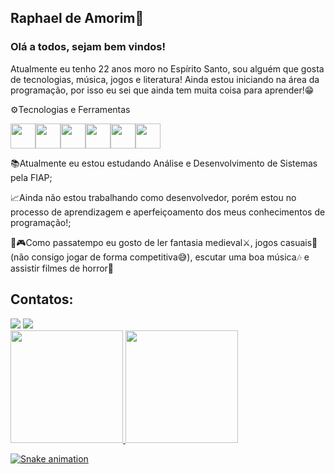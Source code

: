 ## Raphael de Amorim🐼

### Olá a todos, sejam bem vindos!

Atualmente eu tenho 22 anos moro no Espírito Santo, sou alguém que gosta de tecnologias, música, jogos e literatura! Ainda estou iniciando na área da programação, por isso eu sei que ainda tem muita coisa para aprender!😁

⚙️Tecnologias e Ferramentas

<img loading="lazy" src="https://cdn.jsdelivr.net/gh/devicons/devicon@latest/icons/html5/html5-original-wordmark.svg" width="40" height="40"/><img loading="lazy" src="https://cdn.jsdelivr.net/gh/devicons/devicon@latest/icons/css3/css3-original-wordmark.svg" width="40" height="40"/><img loading="lazy" src="https://cdn.jsdelivr.net/gh/devicons/devicon@latest/icons/javascript/javascript-original.svg" width="40" height="40"/><img loading="lazy" src="https://cdn.jsdelivr.net/gh/devicons/devicon@latest/icons/git/git-original.svg" width="40" height="40"/><img loading="lazy" src="https://cdn.jsdelivr.net/gh/devicons/devicon@latest/icons/github/github-original.svg" width="40" height="40"/><img loading="lazy" src="https://cdn.jsdelivr.net/gh/devicons/devicon@latest/icons/java/java-original.svg" width="40" height="40"/>

📚Atualmente eu estou estudando Análise e Desenvolvimento de Sistemas pela FIAP;

📈Ainda não estou trabalhando como desenvolvedor, porém estou no processo de aprendizagem e aperfeiçoamento dos meus conhecimentos de programação!;

🍵🎮Como passatempo eu gosto de ler fantasia medieval⚔️, jogos casuais👾 (não consigo jogar de forma competitiva😅), escutar uma boa música🎶 e assistir filmes de horror🧟

## Contatos:

<div>
<a href = "mailto:raphaelnoobb@gmail.com"><img loading="lazy" src="https://img.shields.io/badge/Gmail-D14836?style=for-the-badge&logo=gmail&logoColor=white" target="_blank"></a>
<a href="https://www.linkedin.com/in/raphaeldeamorimrodriguesdias" target="_blank"><img loading="lazy" src="https://img.shields.io/badge/-LinkedIn-%230077B5?style=for-the-badge&logo=linkedin&logoColor=white" target="_blank"></a>   
</div>

<div>
<a href="https://github.com/Raphael de Amorim Rodrigues Dias">
<img loading="lazy" height="180em" src="https://github-readme-stats.vercel.app/api/top-langs/?username=Raphael de Amorim Rodrigues Dias&layout=compact&langs_count=7&theme=dracula"/>
<img loading="lazy" height="180em" src="https://github-readme-stats.vercel.app/api?username=Raphael de Amorim Rodrigues Dias&show_icons=true&theme=dracula&include_all_commits=true&count_private=true"/>
</div>

![Snake animation](https://github.com/RaphaeldeAmorimRodriguesDias/RaphaeldeAmorimRodriguesDias/blob/output/github-contribution-grid-snake.svg)
